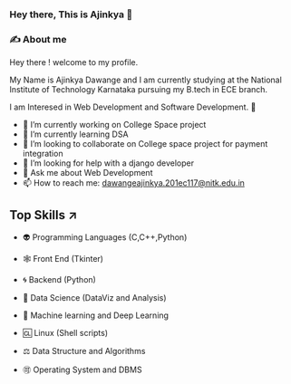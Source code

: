 ### Hey there, This is Ajinkya 👋

### ✍️ About me
Hey there ! welcome to my profile.

My Name is Ajinkya Dawange and I am currently studying at the National Institute of Technology Karnataka pursuing my B.tech in ECE branch.

I am Interesed in Web Development and Software Development. 💎

<!--
**ajinkyadawange31045/ajinkyadawange31045** is a ✨ _special_ ✨ repository because its `README.md` (this file) appears on your GitHub profile.

Here are some ideas to get you started:

- 🔭 I’m currently working on ...
- 🌱 I’m currently learning ...
- 👯 I’m looking to collaborate on ...
- 🤔 I’m looking for help with ...
- 💬 Ask me about ...
- 📫 How to reach me: ...
- 😄 Pronouns: ...
- ⚡ Fun fact: ...
-->


- 🔭 I’m currently working on College Space project
- 🌱 I’m currently learning DSA
- 👯 I’m looking to collaborate on College space project for payment integration 
- 🤔 I’m looking for help with a django developer
- 💬 Ask me about Web Development
- 📫 How to reach me: dawangeajinkya.201ec117@nitk.edu.in

## Top Skills ↗️
- 👽 Programming Languages (C,C++,Python)

- 🕸️ Front End (Tkinter)

- 🌀 Backend (Python)

- 🐼 Data Science (DataViz and Analysis)

- 🤖 Machine learning and Deep Learning

- 🆑 Linux (Shell scripts)

- ⚖️ Data Structure and Algorithms

- 🉑 Operating System and DBMS
